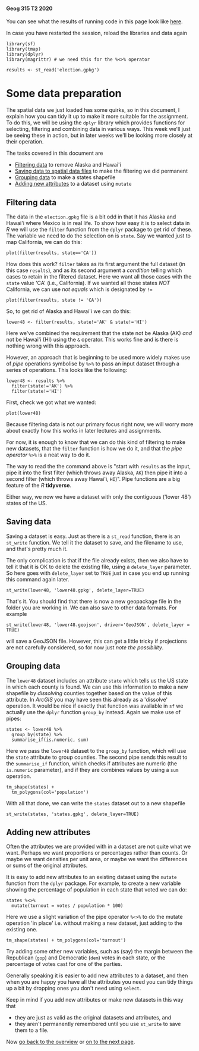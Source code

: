 #### Geog 315 T2 2020
You can see what the results of running code in this page look like [here](https://southosullivan.com/geog315/labs/making-maps-in-R-02-introducing-the-data.html).

In case you have restarted the session, reload the libraries and data again

```{r}
library(sf)
library(tmap)
library(dplyr)
library(magrittr) # we need this for the %<>% operator

results <- st_read('election.gpkg')
```

# Some data preparation
The spatial data we just loaded has some quirks, so in this document, I explain how you can tidy it up to make it more suitable for the assignment. To do this, we will be using the `dplyr` library which provides functions for selecting, filtering and combining data in various ways. This week we'll just be seeing these in action, but in later weeks we'll be looking more closely at their operation.

The tasks covered in this document are
+ [Filtering data](#filtering-data) to remove Alaska and Hawai'i
+ [Saving data to spatial data files](#saving-data) to make the filtering we did permanent
+ [Grouping data](#grouping-data) to make a states shapefile
+ [Adding new attributes](#adding-new-attributes) to a dataset using `mutate`

## Filtering data
The data in the `election.gpkg` file is a bit odd in that it has Alaska and Hawai'i where Mexico is in real life. To show how easy it is to select data in *R* we will use the `filter` function from the `dplyr` package to get rid of these. The variable we need to do the selection on is `state`. Say we wanted just to map California, we can do this:

```{r}
plot(filter(results, state=='CA'))
```

How does this work? `filter` takes as its first argument the full dataset (in this case `results`), and as its second argument a *condition* telling which cases to retain in the filtered dataset. Here we want all those cases with the `state` value 'CA' (i.e., California). If we wanted all those states *NOT* California, we can use *not equals* which is designated by `!=`

```{r}
plot(filter(results, state != 'CA'))
```

So, to get rid of Alaska and Hawai'i we can do this:

```{r}
lower48 <- filter(results, state!='AK' & state!='HI')
```

Here we've combined the requirement that the state not be Alaska (AK) *and* not be Hawai'i (HI) using the `&` operator. This works fine and is there is nothing wrong with this approach. 

However, an approach that is beginning to be used more widely makes use of *pipe* operations symbolise by `%>%` to pass an input dataset through a series of operations. This looks like the following:

```{r}
lower48 <- results %>% 
  filter(state!='AK') %>% 
  filter(state!='HI')
```

First, check we got what we wanted:

```{r}
plot(lower48)
```

Because filtering data is not our primary focus right now, we will worry more about exactly how this works in later lectures and assignments. 

For now, it is enough to know that we can do this kind of filtering to make new datasets, that the `filter` function is how we do it, and that the *pipe operator* `%>%` is a neat way to do it. 

The way to read the the command above is "start with `results` as the input, pipe it into the first filter (which throws away Alaska, `AK`) then pipe it into a second filter (which throws away Hawai'i, `HI`)". Pipe functions are a big feature of the *R* **tidyverse**.

Either way, we now we have a dataset with only the contiguous ('lower 48') states of the US.

## Saving data
Saving a dataset is easy. Just as there is a `st_read` function, there is an `st_write` function. We tell it the dataset to save, and the filename to use, and that's pretty much it. 

The only complication is that if the file already exists, then we also have to tell it that it is OK to delete the existing file, using a `delete_layer` parameter. So here goes with `delete_layer` set to `TRUE` just in case you end up running this command again later.

```{r}
st_write(lower48, 'lower48.gpkg', delete_layer=TRUE)
```

That's it. You should find that there is now a new geopackage file in the folder you are working in. We can also save to other data formats. For example

```{r}
st_write(lower48, 'lower48.geojson', driver='GeoJSON', delete_layer = TRUE)
```

will save a GeoJSON file. However, this can get a little tricky if projections are not carefully considered, so for now just *note the possibility*.

## Grouping data
The `lower48` dataset includes an attribute `state` which tells us the US state in which each county is found. We can use this information to make a new shapefile by *dissolving* counties together based on the value of this attribute. In *ArcGIS* you may have seen this already as a 'dissolve' operation. It would be nice if exactly that function was available in `sf` we actually use the `dplyr` function `group_by` instead. Again we make use of pipes:

```{r}
states <- lower48 %>% 
  group_by(state) %>% 
  summarise_if(is.numeric, sum)
```

Here we pass the `lower48` dataset to the `group_by` function, which will use the `state` attribute to group counties. The second pipe sends this result to the `summarise_if` function, which checks if attributes are numeric (the `is.numeric` parameter), and if they are combines values by using a `sum` operation. 

```{r}
tm_shape(states) + 
  tm_polygons(col='population')
```

With all that done, we can write the `states` dataset out to a new shapefile

```{r}
st_write(states, 'states.gpkg', delete_layer=TRUE)
```

## Adding new attributes
Often the attributes we are provided with in a dataset are not quite what we want. Perhaps we want proportions or percentages rather than counts. Or maybe we want densities per unit area, or maybe we want the differences or sums of the original attributes.

It is easy to add new attributes to an existing dataset using the `mutate` function from the `dplyr` package. For example, to create a new variable showing the percentage of population in each state that voted we can do:

```{r}
states %<>% 
  mutate(turnout = votes / population * 100)
```

Here we use a slight variation of the pipe operator `%<>%` to do the mutate operation 'in place' i.e. without making a new dataset, just adding to the existing one. 

```{r}
tm_shape(states) + tm_polygons(col='turnout')
```

Try adding some other new variables, such as (say) the margin between the Republican (`gop`) and Democratic (`dem`) votes in each state, or the percentage of votes cast for one of the parties.

Generally speaking it is easier to add new attributes to a dataset, and then when you are happy you have all the attributes you need you can tidy things up a bit by dropping ones you don't need using `select`.

Keep in mind if you add new attributes or make new datasets in this way that

+ they are just as valid as the original datasets and attributes, and 
+ they aren't permanently remembered until you use `st_write` to save them to a file. 

Now [go back to the overview](making-maps-in-R-00-overview.md) or [on to the next page](making-maps-in-R-03-using-tmap.md).